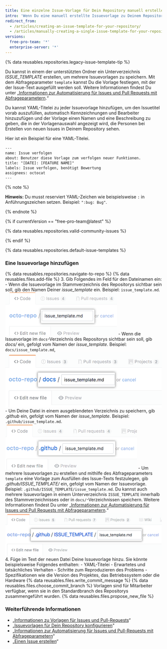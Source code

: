 ```yaml
---
title: Eine einzelne Issue-Vorlage für Dein Repository manuell erstellen
intro: 'Wenn Du eine manuell erstellte Issuevorlage zu Deinem Repository hinzufügst, sehen Projektmitarbeiter automatisch den Inhalt der Vorlage im Text des Issues.'
redirect_from:
  - /articles/creating-an-issue-template-for-your-repository/
  - /articles/manually-creating-a-single-issue-template-for-your-repository
versions:
  free-pro-team: '*'
  enterprise-server: '*'
---
```


{% data reusables.repositories.legacy-issue-template-tip %}

Du kannst in einem der unterstützten Ordner ein Unterverzeichnis *ISSUE_TEMPLATE* erstellen, um mehrere Issuevorlagen zu speichern. Mit dem Abfrageparameter `template` kannst Du die Vorlage festlegen, mit der der Issue-Text ausgefüllt werden soll. Weitere Informationen findest Du unter „[Informationen zur Automatisierung für Issues und Pull Requests mit Abfrageparametern](/articles/about-automation-for-issues-and-pull-requests-with-query-parameters).“

Du kannst YAML-Titelei zu jeder Issuevorlage hinzufügen, um den Issuetitel vorab auszufüllen, automatisch Kennzeichnungen und Bearbeiter hinzuzufügen und der Vorlage einen Namen und eine Beschreibung zu geben, die in der Vorlagenauswahl angezeigt wird, die Personen bei Erstellen von neuen Issues in Deinem Repository sehen.

Hier ist ein Beispiel für eine YAML-Titelei.

```
---
name: Issue verfolgen
about: Benutzer diese Vorlage zum verfolgen neuer Funktionen.
title: "[DATE]: [FEATURE NAME]"
labels: Issue verfolgen, benötigt Bewertung
assignees: octocat
---
```
{% note %}

**Hinweis:** Du musst reserviert YAML-Zeichen wie beispielsweise `:` in Anführungszeichen setzen. Beispiel: `":bug: Bug"`.

{% endnote %}

{% if currentVersion == "free-pro-team@latest" %}

{% data reusables.repositories.valid-community-issues %}

{% endif %}

{% data reusables.repositories.default-issue-templates %}

### Eine Issuevorlage hinzufügen

{% data reusables.repositories.navigate-to-repo %}
{% data reusables.files.add-file %}
3. Gib Folgendes im Feld für den Dateinamen ein:
    -  Wenn die Issuevorlage im Stammverzeichnis des Repositorys sichtbar sein soll, gib den Namen Deiner *issue_template* ein. Beispiel: `issue_template.md`. ![Name der neuen Issuevorlage im Root-Verzeichnis](/assets/images/help/repository/issue-template-file-name.png)
    - Wenn die Issuevorlage im `docs`-Verzeichnis des Repositorys sichtbar sein soll, gib *docs/* ein, gefolgt vom Namen der *issue_template*. Beispiel: `docs/issue_template.md`, ![Neue Issuevorlage im docs-Verzeichnis](/assets/images/help/repository/issue-template-file-name-docs.png)
    - Um Deine Datei in einem ausgeblendeten Verzeichnis zu speichern, gib *.github* ein, gefolgt vom Namen der *issue_template*. Beispiel: `.github/issue_template.md`. ![Neue Issuevorlage in ausgeblendetem Verzeichnis](/assets/images/help/repository/issue-template-hidden-directory.png)
    - Um mehrere Issuevorlagen zu erstellen und mithilfe des Abfrageparameters `template` eine Vorlage zum Ausfüllen des Issue-Texts festzulegen, gib *.github/ISSUE_TEMPLATE/* ein, gefolgt vom Namen der Issuevorlage. Beispiel: `.github/ISSUE_TEMPLATE/issue_template.md`. Du kannst auch mehrere Issuevorlagen in einem Unterverzeichnis `ISSUE_TEMPLATE` innerhalb des Stammverzeichnisses oder in `docs/`-Verzeichnissen speichern. Weitere Informationen findest Du unter „[Informationen zur Automatisierung für Issues und Pull Requests mit Abfrageparametern](/articles/about-automation-for-issues-and-pull-requests-with-query-parameters).“ ![Neue Mehrfach-Issue-Vorlage im ausgeblendeten Verzeichnis](/assets/images/help/repository/issue-template-multiple-hidden-directory.png)
4. Füge im Text der neuen Datei Deine Issuevorlage hinzu. Sie könnte beispielsweise Folgendes enthalten:
    - YAML-Titelei
    - Erwartetes und tatsächliches Verhalten
    - Schritte zum Reproduzieren des Problems
    - Spezifikationen wie die Version des Projektes, das Betriebssystem oder die Hardware
{% data reusables.files.write_commit_message %}
{% data reusables.files.choose_commit_branch %} Vorlagen sind für Mitarbeiter verfügbar, wenn sie in den Standardbranch des Repositorys zusammengeführt wurden.
{% data reusables.files.propose_new_file %}

### Weiterführende Informationen

- „[Informationen zu Vorlagen für Issues und Pull-Requests](/articles/about-issue-and-pull-request-templates)“
- „[Issuevorlagen für Dein Repository konfigurieren](/articles/configuring-issue-templates-for-your-repository)"
- „[Informationen zur Automatisierung für Issues und Pull-Requests mit Abfrageparametern](/articles/about-automation-for-issues-and-pull-requests-with-query-parameters)“
- „[Einen Issue erstellen](/articles/creating-an-issue)“
